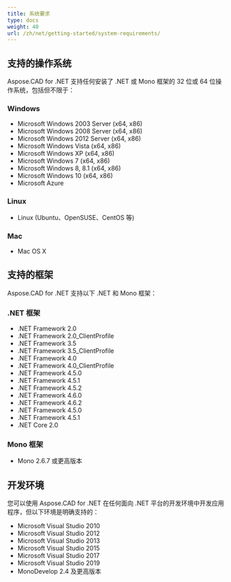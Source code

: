 ```yaml
---
title: 系统要求
type: docs
weight: 40
url: /zh/net/getting-started/system-requirements/
---
```


## **支持的操作系统**

Aspose.CAD for .NET 支持任何安装了 .NET 或 Mono 框架的 32 位或 64 位操作系统，包括但不限于：

### **Windows**

- Microsoft Windows 2003 Server (x64, x86)
- Microsoft Windows 2008 Server (x64, x86)
- Microsoft Windows 2012 Server (x64, x86)
- Microsoft Windows Vista (x64, x86)
- Microsoft Windows XP (x64, x86)
- Microsoft Windows 7 (x64, x86)
- Microsoft Windows 8, 8.1 (x64, x86)
- Microsoft Windows 10 (x64, x86)
- Microsoft Azure

### **Linux**

- Linux (Ubuntu、OpenSUSE、CentOS 等)

### **Mac**

- Mac OS X

## **支持的框架**

Aspose.CAD for .NET 支持以下 .NET 和 Mono 框架：

### **.NET 框架**

- .NET Framework 2.0
- .NET Framework 2.0_ClientProfile
- .NET Framework 3.5
- .NET Framework 3.5_ClientProfile
- .NET Framework 4.0
- .NET Framework 4.0_ClientProfile
- .NET Framework 4.5.0
- .NET Framework 4.5.1
- .NET Framework 4.5.2
- .NET Framework 4.6.0
- .NET Framework 4.6.2
- .NET Framework 4.5.0
- .NET Framework 4.5.1
- .NET Core 2.0

### **Mono 框架**

- Mono 2.6.7 或更高版本

## **开发环境**

您可以使用 Aspose.CAD for .NET 在任何面向 .NET 平台的开发环境中开发应用程序，但以下环境是明确支持的：

- Microsoft Visual Studio 2010
- Microsoft Visual Studio 2012
- Microsoft Visual Studio 2013
- Microsoft Visual Studio 2015
- Microsoft Visual Studio 2017
- Microsoft Visual Studio 2019
- MonoDevelop 2.4 及更高版本
